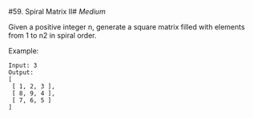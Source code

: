 #59. Spiral Matrix II#
*Medium*

Given a positive integer n, generate a square matrix filled with elements from 1 to n2 in spiral order.

Example:

    Input: 3
    Output:
    [
     [ 1, 2, 3 ],
     [ 8, 9, 4 ],
     [ 7, 6, 5 ]
    ]

